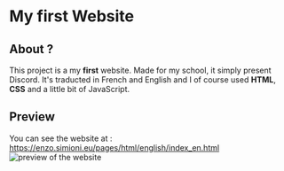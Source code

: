 # My first Website
## About ?
This project is a my **first** website. Made for my school, it simply present Discord. It's traducted in French and English and I of course used **HTML**, **CSS** and a little bit of JavaScript.
## Preview
You can see the website at : https://enzo.simioni.eu/pages/html/english/index_en.html
<img src="https://enzo.simioni.eu/image/og/indexog_en.png"
     alt="preview of the website" />
